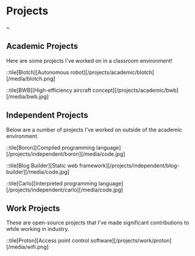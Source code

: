 # Projects

~

## Academic Projects

Here are some projects I've worked on in a classroom environment!

::tile[Blotch][Autonomous robot][/projects/academic/blotch][/media/blotch.png]

::tile[BWB][High-efficiency aircraft concept][/projects/academic/bwb][/media/bwb.jpg]

## Independent Projects

Below are a number of projects I've worked on outside of the academic environment.

::tile[Boron][Compiled programming language][/projects/independent/boron][/media/code.jpg]

::tile[Blog Builder][Static web framework][/projects/independent/blog-builder][/media/code.jpg]

::tile[Carlo][Interpreted programming language][/projects/independent/carlo][/media/code.jpg]

## Work Projects

These are open-source projects that I've made significant contributions to while working in industry.

::tile[Proton][Access point control software][/projects/work/proton][/media/wifi.png]